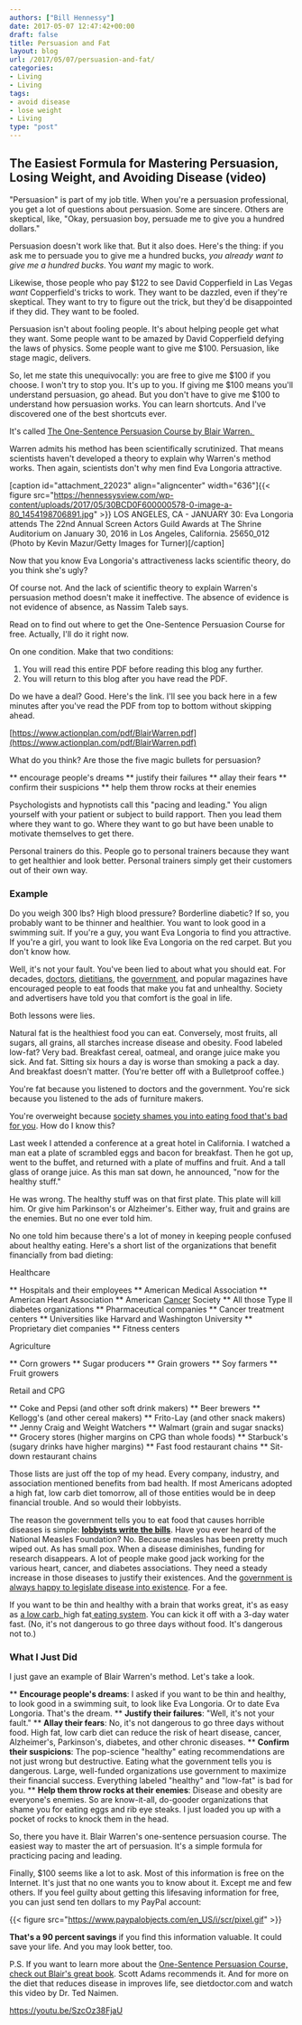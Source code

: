 ```yaml
---
authors: ["Bill Hennessy"]
date: 2017-05-07 12:47:42+00:00
draft: false
title: Persuasion and Fat
layout: blog
url: /2017/05/07/persuasion-and-fat/
categories:
- Living
- Living
tags:
- avoid disease
- lose weight
- Living
type: "post"
---
```






## The Easiest Formula for Mastering Persuasion, Losing Weight, and Avoiding Disease (video)



"Persuasion" is part of my job title. When you're a persuasion professional, you get a lot of questions about persuasion. Some are sincere. Others are skeptical, like, "Okay, persuasion boy, persuade me to give you a hundred dollars."

Persuasion doesn't work like that. But it also does. Here's the thing: if you ask me to persuade you to give me a hundred bucks, _you already want to give me a hundred bucks_. You _want_ my magic to work.

Likewise, those people who pay $122 to see David Copperfield in Las Vegas _want_ Copperfield's tricks to work. They want to be dazzled, even if they're skeptical. They want to try to figure out the trick, but they'd be disappointed if they did. They want to be fooled.

Persuasion isn't about fooling people. It's about helping people get what they want. Some people want to be amazed by David Copperfield defying the laws of physics. Some people want to give me $100. Persuasion, like stage magic, delivers.

So, let me state this unequivocally: you are free to give me $100 if you choose. I won't try to stop you. It's up to you. If giving me $100 means you'll understand persuasion, go ahead. But you don't have to give me $100 to understand how persuasion works. You can learn shortcuts. And I've discovered one of the best shortcuts ever.

It's called [The One-Sentence Persuasion Course by Blair Warren. ](https://www.actionplan.com/pdf/BlairWarren.pdf)

Warren admits his method has been scientifically scrutinized. That means scientists haven't developed a theory to explain why Warren's method works. Then again, scientists don't why men find Eva Longoria attractive.

[caption id="attachment_22023" align="aligncenter" width="636"]{{< figure src="https://hennessysview.com/wp-content/uploads/2017/05/30BCD0F600000578-0-image-a-80_1454198706891.jpg" >}}
LOS ANGELES, CA - JANUARY 30: Eva Longoria attends The 22nd Annual Screen Actors Guild Awards at The Shrine Auditorium on January 30, 2016 in Los Angeles, California. 25650_012 (Photo by Kevin Mazur/Getty Images for Turner)[/caption]

Now that you know Eva Longoria's attractiveness lacks scientific theory, do you think she's ugly?

Of course not. And the lack of scientific theory to explain Warren's persuasion method doesn't make it ineffective. The absence of evidence is not evidence of absence, as Nassim Taleb says.

Read on to find out where to get the One-Sentence Persuasion Course for free. Actually, I'll do it right now.

On one condition. Make that two conditions:




  1. You will read this entire PDF before reading this blog any further.
  2. You will return to this blog after you have read the PDF.




Do we have a deal? Good. Here's the link. I'll see you back here in a few minutes after you've read the PDF from top to bottom without skipping ahead.

[https://www.actionplan.com/pdf/BlairWarren.pdf](https://www.actionplan.com/pdf/BlairWarren.pdf)

What do you think? Are those the five magic bullets for persuasion?




** encourage people's dreams
** justify their failures
** allay their fears
** confirm their suspicions
** help them throw rocks at their enemies


Psychologists and hypnotists call this "pacing and leading." You align yourself with your patient or subject to build rapport. Then you lead them where they want to go. Where they want to go but have been unable to motivate themselves to get there.

Personal trainers do this. People go to personal trainers because they want to get healthier and look better. Personal trainers simply get their customers out of their own way.



### Example



Do you weigh 300 lbs? High blood pressure? Borderline diabetic? If so, you probably want to be thinner and healthier. You want to look good in a swimming suit. If you're a guy, you want Eva Longoria to find you attractive. If you're a girl, you want to look like Eva Longoria on the red carpet. But you don't know how.

Well, it's not your fault. You've been lied to about what you should eat. For decades, [doctors](https://hennessysview.com/2017/02/05/why-are-you-letting-your-doctor-kill-you/), [dietitians](https://hennessysview.com/2017/02/05/why-are-you-letting-your-doctor-kill-you/), the [government](https://hennessysview.com/?s=diet), and popular magazines have encouraged people to eat foods that make you fat and unhealthy. Society and advertisers have told you that comfort is the goal in life.

Both lessons were lies.

Natural fat is the healthiest food you can eat. Conversely, most fruits, all sugars, all grains, all starches increase disease and obesity. Food labeled low-fat? Very bad. Breakfast cereal, oatmeal, and orange juice make you sick. And fat. Sitting six hours a day is worse than smoking a pack a day. And breakfast doesn't matter. (You're better off with a Bulletproof coffee.)

You're fat because you listened to doctors and the government. You're sick because you listened to the ads of furniture makers.

You're overweight because [society shames you into eating food that's bad for you](https://www.burnfatnotsugar.com/diet-2.0-explained.html). How do I know this?

Last week I attended a conference at a great hotel in California. I watched a man eat a plate of scrambled eggs and bacon for breakfast. Then he got up, went to the buffet, and returned with a plate of muffins and fruit. And a tall glass of orange juice. As this man sat down, he announced, "now for the healthy stuff."

He was wrong. The healthy stuff was on that first plate. This plate will kill him. Or give him Parkinson's or Alzheimer's. Either way, fruit and grains are the enemies. But no one ever told him.

No one told him because there's a lot of money in keeping people confused about healthy eating. Here's a short list of the organizations that benefit financially from bad dieting:

Healthcare




** Hospitals and their employees
** American Medical Association
** American Heart Association
** American [Cancer](https://thequantifiedbody.net/water-fasts-as-a-potential-tactic-to-beat-cancer/) Society
** All those Type II diabetes organizations
** Pharmaceutical companies
** Cancer treatment centers
** Universities like Harvard and Washington University
** Proprietary diet companies
** Fitness centers


Agriculture


** Corn growers
** Sugar producers
** Grain growers
** Soy farmers
** Fruit growers


Retail and CPG


** Coke and Pepsi (and other soft drink makers)
** Beer brewers
** Kellogg's (and other cereal makers)
** Frito-Lay (and other snack makers)
** Jenny Craig and Weight Watchers
** Walmart (grain and sugar snacks)
** Grocery stores (higher margins on CPG than whole foods)
** Starbuck's (sugary drinks have higher margins)
** Fast food restaurant chains
** Sit-down restaurant chains


Those lists are just off the top of my head. Every company, industry, and association mentioned benefits from bad health. If most Americans adopted a high fat, low carb diet tomorrow, all of those entities would be in deep financial trouble. And so would their lobbyists.

The reason the government tells you to eat food that causes horrible diseases is simple: [**lobbyists write the bills**](https://hennessysview.com/2017/02/08/government-diet-makes-you-fat-and-kills-you/). Have you ever heard of the National Measles Foundation? No. Because measles has been pretty much wiped out. As has small pox. When a disease diminishes, funding for research disappears. A lot of people make good jack working for the various heart, cancer, and diabetes associations. They need a steady increase in those diseases to justify their existences. And the [government is always happy to legislate disease into existence](https://www.theguardian.com/society/2016/may/22/official-advice-to-eat-low-fat-diet-is-wrong-says-health-charity). For a fee.

If you want to be thin and healthy with a brain that works great, it's as easy as [a low carb, ](https://www.burnfatnotsugar.com/diet-2.0-explained.html)high fat[ eating system](https://www.burnfatnotsugar.com/diet-2.0-explained.html). You can kick it off with a 3-day water fast. (No, it's not dangerous to go three days without food. It's dangerous not to.)



### What I Just Did



I just gave an example of Blair Warren's method. Let's take a look.




** **Encourage people's dreams**: I asked if you want to be thin and healthy, to look good in a swimming suit, to look like Eva Longoria. Or to date Eva Longoria. That's the dream.
** **Justify their failures**: "Well, it's not your fault."
** **Allay their fears**: No, it's not dangerous to go three days without food. High fat, low carb diet can reduce the risk of heart disease, cancer, Alzheimer's, Parkinson's, diabetes, and other chronic diseases.
** **Confirm their suspicions**: The pop-science "healthy" eating recommendations are not just wrong but destructive. Eating what the government tells you is dangerous. Large, well-funded organizations use government to maximize their financial success. Everything labeled "healthy" and "low-fat" is bad for you.
** **Help them throw rocks at their enemies**: Disease and obesity are everyone's enemies. So are know-it-all, do-gooder organizations that shame you for eating eggs and rib eye steaks. I just loaded you up with a pocket of rocks to knock them in the head.


So, there you have it. Blair Warren's one-sentence persuasion course. The easiest way to master the art of persuasion. It's a simple formula for practicing pacing and leading.

Finally, $100 seems like a lot to ask. Most of this information is free on the Internet. It's just that no one wants you to know about it. Except me and few others. If you feel guilty about getting this lifesaving information for free, you can just send ten dollars to my PayPal account:



{{< figure src="https://www.paypalobjects.com/en_US/i/scr/pixel.gif" >}}


**That's a 90 percent savings** if you find this information valuable. It could save your life. And you may look better, too.

P.S. If you want to learn more about the [One-Sentence Persuasion Course, check out Blair's great book](https://amzn.to/2p9CQMY). Scott Adams recommends it. And for more on the diet that reduces disease in improves life, see dietdoctor.com and watch this video by Dr. Ted Naimen.

https://youtu.be/SzcOz38FjaU


